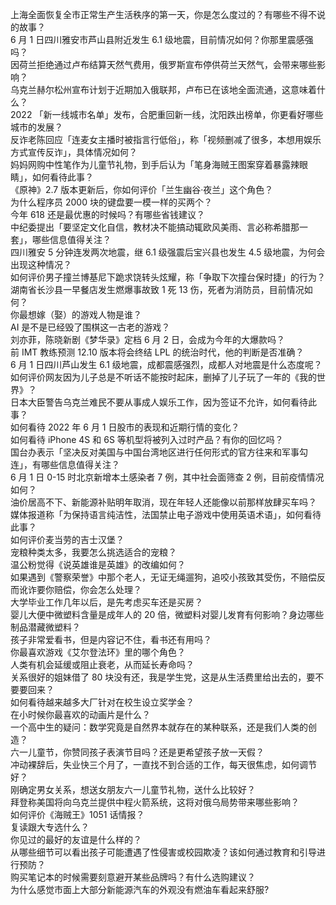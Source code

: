 上海全面恢复全市正常生产生活秩序的第一天，你是怎么度过的？有哪些不得不说的故事？  
6 月 1 日四川雅安市芦山县附近发生 6.1 级地震，目前情况如何？你那里震感强吗？  
因荷兰拒绝通过卢布结算天然气费用，俄罗斯宣布停供荷兰天然气，会带来哪些影响？  
乌克兰赫尔松州宣布计划于近期加入俄联邦，卢布已在该地全面流通，这意味着什么？  
2022 「新一线城市名单」发布，合肥重回新一线，沈阳跌出榜单，你更看好哪些城市的发展？  
反诈老陈回应「连麦女主播时被指言行低俗」，称「视频删减了很多，本想用娱乐方式宣传反诈」，具体情况如何？  
妈妈网购中性笔作为儿童节礼物，到手后认为「笔身海贼王图案穿着暴露辣眼睛」，如何看待此事？  
《原神》2.7 版本更新后，你如何评价「兰生幽谷·夜兰」这个角色？  
为什么程序员 2000 块的键盘要一模一样的买两个？  
今年 618 还是最优惠的时候吗？有哪些省钱建议？  
中纪委提出「要坚定文化自信，教材决不能搞动辄欧风美雨、言必称希腊那一套」，哪些信息值得关注？  
四川雅安 5 分钟连发两次地震，继 6.1 级强震后宝兴县也发生 4.5 级地震，为何会出现这种情况？  
如何评价男子撞兰博基尼下跪求饶转头炫耀，称「争取下次撞台保时捷」的行为？  
湖南省长沙县一早餐店发生燃爆事故致 1 死 13 伤，死者为消防员，目前情况如何？  
你最想嫁（娶）的游戏人物是谁？  
AI 是不是已经毁了围棋这一古老的游戏？  
刘亦菲，陈晓新剧《梦华录》定档 6 月 2 日，会成为今年的大爆款吗？  
前 IMT 教练预测 12.10 版本将会终结 LPL 的统治时代，他的判断是否准确？  
6 月 1 日四川芦山发生 6.1 级地震，成都震感强烈，成都人对地震是什么态度呢？  
如何评价网友因为儿子总是不听话不能按时起床，删掉了儿子玩了一年的《我的世界》？  
日本大臣警告乌克兰难民不要从事成人娱乐工作，因为签证不允许，如何看待此事？  
如何看待 2022 年 6 月 1 日股市的表现和近期行情的变化？  
如何看待 iPhone 4S 和 6S 等机型将被列入过时产品？有你的回忆吗？  
国台办表示「坚决反对美国与中国台湾地区进行任何形式的官方往来和军事勾连」，有哪些信息值得关注？  
6 月 1 日 0-15 时北京新增本土感染者 7 例，其中社会面筛查 2 例，目前疫情情况如何？  
油价居高不下、新能源补贴明年取消，现在年轻人还能像以前那样放肆买车吗？  
媒体报道称「为保持语言纯洁性，法国禁止电子游戏中使用英语术语」，如何看待此事？  
如何评价麦当劳的吉士汉堡？  
宠粮种类太多，我要怎么挑选适合的宠粮？  
温公粉觉得《说英雄谁是英雄》的改编如何？  
如果遇到《警察荣誉》中那个老人，无证无绳遛狗，追咬小孩致其受伤，不赔偿反而讹诈要你赔偿，你会怎么处理？  
大学毕业工作几年以后，是先考虑买车还是买房？  
婴儿大便中微塑料含量是成年人的 20 倍，微塑料对婴儿发育有何影响？身边哪些制品潜藏微塑料？  
孩子非常爱看书，但是内容记不住，看书还有用吗？  
你最喜欢游戏《艾尔登法环》里的哪个角色？  
人类有机会延缓或阻止衰老，从而延长寿命吗？  
关系很好的姐妹借了 80 块没有还，我是学生党，这是从生活费里给出去的，要不要要回来？  
如何看待越来越多大厂针对在校生设立奖学金？  
在小时候你最喜欢的动画片是什么？  
一个高中生的疑问：数学究竟是自然界本就存在的某种联系，还是我们人类的创造？  
六一儿童节，你赞同孩子表演节目吗？还是更希望孩子放一天假？  
冲动裸辞后，失业快三个月了，一直找不到合适的工作，每天很焦虑，如何调节好？  
刚确定男女关系，想送女朋友六一儿童节礼物，送什么比较好？  
拜登称美国将向乌克兰提供中程火箭系统，这将对俄乌局势带来哪些影响？  
如何评价《海贼王》1051 话情报？  
复读跟大专选什么？  
你见过的最好的友谊是什么样的？  
从哪些细节可以看出孩子可能遭遇了性侵害或校园欺凌？该如何通过教育和引导进行预防？  
购买笔记本的时候需要刻意避开某些品牌吗？有什么选购建议？  
为什么感觉市面上大部分新能源汽车的外观没有燃油车看起来舒服?  
